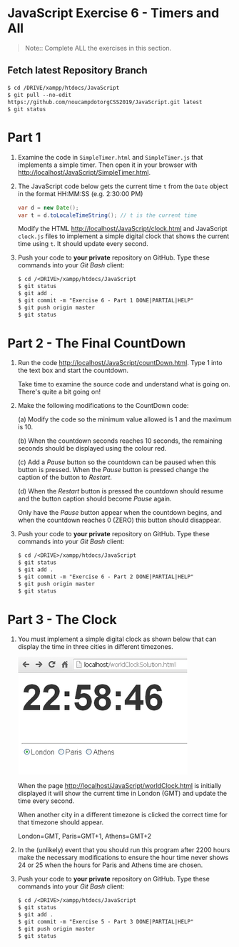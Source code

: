 # JavaScript Exercise 6 - Timers and All
		
> Note:: Complete ALL the exercises in this section.


## Fetch latest Repository Branch

```
$ cd /DRIVE/xampp/htdocs/JavaScript
$ git pull --no-edit https://github.com/noucampdotorgCSS2019/JavaScript.git latest
$ git status

```
	
# Part 1

1.	Examine the code in ``SimpleTimer.html`` and ``SimpleTimer.js`` that implements a simple timer.  Then open it in your browser with [http://localhost/JavaScript/SimpleTimer.html](http://localhost/JavaScript/SimpleTimer.html).  
	
1.	The JavaScript code below gets the current time ``t`` from the ``Date`` object in the format HH:MM:SS (e.g. 2:30:00 PM)

	```java
	var d = new Date();
	var t = d.toLocaleTimeString(); // t is the current time

	```

	Modify the HTML [http://localhost/JavaScript/clock.html](http://localhost/JavaScript/clock.html) and JavaScript ``clock.js`` files to implement a simple digital clock that shows the current time using ``t``. It should update every second.

1.	Push your code to **your private** repository on GitHub.  Type these commands into your *Git Bash* client:

	```
	$ cd /<DRIVE>/xampp/htdocs/JavaScript
	$ git status
	$ git add .
	$ git commit -m "Exercise 6 - Part 1 DONE|PARTIAL|HELP"
	$ git push origin master
	$ git status

	```


# Part 2 - The Final CountDown

1.	Run the code [http://localhost/JavaScript/countDown.html](http://localhost/JavaScript/countDown.html).  Type 1 into the text box and start the countdown.

	Take time to examine the source code and understand what is going on.  There's quite a bit going on!


1.	Make the following modifications to the CountDown code:

	(a) Modify the code so the minimum value allowed is 1 and the maximum is 10.
	
	(b) When the countdown seconds reaches 10 seconds, the remaining seconds should be displayed using the colour red.
	
	(c) Add a *Pause* button so the countdown can be paused when this button is pressed. When the *Pause* button is pressed change the caption of the button to *Restart*. 
	
	(d) When the *Restart* button is pressed the countdown should resume and the button caption should become *Pause* again. 

	Only have the *Pause* button appear when the countdown begins, and when the countdown reaches 0 (ZERO) this button should disappear.


1.	Push your code to **your private** repository on GitHub.  Type these commands into your *Git Bash* client:

	```
	$ cd /<DRIVE>/xampp/htdocs/JavaScript
	$ git status
	$ git add .
	$ git commit -m "Exercise 6 - Part 2 DONE|PARTIAL|HELP"
	$ git push origin master
	$ git status

	```

# Part 3 - The Clock

1.	You must implement a simple digital clock as shown below that can display the time in three cities in different timezones. 
	
	![alt text](../images/clock.png "Clock")

	When the page [http://localhost/JavaScript/worldClock.html](http://localhost/JavaScript/worldClock.html) is initially displayed it will show the current time in London (GMT) and update the time every second.
	
	When another city in a different timezone is clicked the correct time for that timezone should appear.
	
	London=GMT, Paris=GMT+1, Athens=GMT+2
	

1.	In the (unlikely) event that you should run this program after 2200 hours make the necessary modifications to ensure the hour time never shows 24 or 25 when the hours for Paris and Athens time are chosen. 


1.	Push your code to **your private** repository on GitHub.  Type these commands into your *Git Bash* client:

	```
	$ cd /<DRIVE>/xampp/htdocs/JavaScript
	$ git status
	$ git add .
	$ git commit -m "Exercise 5 - Part 3 DONE|PARTIAL|HELP"
	$ git push origin master
	$ git status

	```

